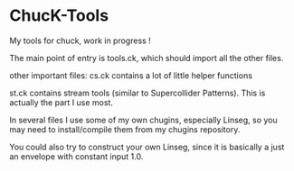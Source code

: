 # ChucK-Tools

My tools for chuck, work in progress !

The main point of entry is tools.ck, which should import all the other files.

other important files:
cs.ck contains a lot of little helper functions

st.ck contains stream tools (similar to Supercollider Patterns). 
This is actually the part I use most.

In several files I use some of my own chugins, especially Linseg, so you may need to install/compile them from my chugins repository.

You could also try to construct your own Linseg, since it is basically a just an envelope with constant input 1.0.

